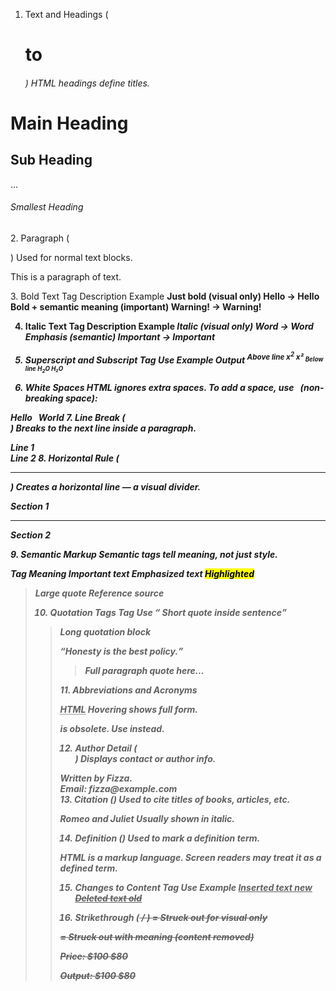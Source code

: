 1. Text and Headings (<h1> to <h6>)
HTML headings define titles.


<h1>Main Heading</h1>    <!-- Largest -->
<h2>Sub Heading</h2>
...
<h6>Smallest Heading</h6>
 2. Paragraph (<p>)
Used for normal text blocks.


<p>This is a paragraph of text.</p>
 3. Bold Text
Tag	Description	Example
<b>	Just bold (visual only)	<b>Hello</b> → Hello
<strong>	Bold + semantic meaning (important)	<strong>Warning!</strong> → Warning!

 4. Italic Text
Tag	Description	Example
<i>	Italic (visual only)	<i>Word</i> → Word
<em>	Emphasis (semantic)	<em>Important</em> → Important

 5. Superscript and Subscript
Tag	Use	Example	Output
<sup>	Above line	x<sup>2</sup>	x²
<sub>	Below line	H<sub>2</sub>O	H₂O

 6. White Spaces
HTML ignores extra spaces.
To add a space, use &nbsp; (non-breaking space):


Hello&nbsp;&nbsp;&nbsp;World
 7. Line Break (<br>)
Breaks to the next line inside a paragraph.


Line 1<br>Line 2
 8. Horizontal Rule (<hr>)
Creates a horizontal line — a visual divider.

<p>Section 1</p>
<hr>
<p>Section 2</p>
 9. Semantic Markup
Semantic tags tell meaning, not just style.

Tag	Meaning
<strong>	Important text
<em>	Emphasized text
<mark>	Highlighted
<blockquote>	Large quote
<cite>	Reference source

 10. Quotation Tags
Tag	Use
<q>	Short quote inside sentence
<blockquote>	Long quotation block


<q>Honesty is the best policy.</q>
<blockquote>Full paragraph quote here...</blockquote>
 11. Abbreviations and Acronyms

<abbr title="HyperText Markup Language">HTML</abbr>
 Hovering shows full form.

 <acronym> is obsolete. Use <abbr> instead.

 12. Author Detail (<address>)
Displays contact or author info.


<address>
  Written by Fizza.<br>
  Email: fizza@example.com
</address>
 13. Citation (<cite>)
Used to cite titles of books, articles, etc.


<cite>Romeo and Juliet</cite>
Usually shown in italic.

 14. Definition (<dfn>)
Used to mark a definition term.


<dfn>HTML</dfn> is a markup language.
 Screen readers may treat it as a defined term.

 15. Changes to Content
Tag	Use	Example
<ins>	Inserted text	<ins>new</ins>
<del>	Deleted text	<del>old</del>

 16. Strikethrough (<s> / <del>)
<s> = Struck out for visual only

<del> = Struck out with meaning (content removed)


<p>Price: <s>$100</s> $80</p>
 Output: $100 $80

